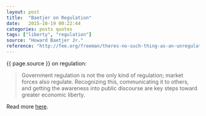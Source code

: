 ```yaml
---
layout: post
title:  "Baetjer on Regulation"
date:   2015-10-19 00:22:44
categories: posts quotes
tags: ["liberty", "regulation"]
source: "Howard Baetjer Jr."
reference: "http://fee.org/freeman/theres-no-such-thing-as-an-unregulated-market/"
---
```


{{ page.source }} on regulation:

> Government regulation is not the only kind of regulation; market forces also regulate. Recognizing this, communicating it to others, and getting the awareness into public discourse are key steps toward greater economic liberty.

Read more [here]({{page.reference}}).
